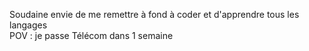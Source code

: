 Soudaine envie de me remettre à fond à coder et d'apprendre tous les langages  
POV : je passe Télécom dans 1 semaine

